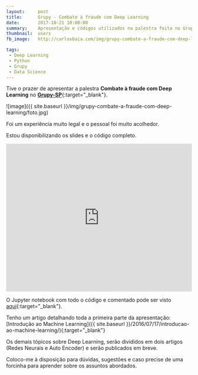 ```yaml
---
layout:     post
title:      Grupy - Combate à fraude com Deep Learning
date:       2017-10-21 10:00:00
summary:    Apresentação e códigos utilizados na palestra feita no Grupy
thumbnail:  users
fb_image:   http://carlosbaia.com/img/grupy-combate-a-fraude-com-deep-learning/foto.jpg

tags:
 - Deep Learning
 - Python
 - Grupy
 - Data Science
---
```


Tive o prazer de apresentar a palestra **Combate à fraude com Deep Learning** no [**Grupy-SP**](https://www.meetup.com/pt-BR/Grupy-SP){:target="_blank"}.

![image]({{ site.baseurl }}/img/grupy-combate-a-fraude-com-deep-learning/foto.jpg)

Foi um experiência  muito legal e o pessoal foi muito acolhedor.


Estou disponibilizando os slides e o código completo.

<style>
.responsive-wrap iframe{ max-width: 100%;}
</style>
<div class="responsive-wrap">
	<iframe src="https://docs.google.com/presentation/d/e/2PACX-1vT0HUiZAUFqJE0_7ECL5CNmTc69ueOTf_-Fak0NAeIHk5iGxWtvg1Pa9L1x0-FuAVO1Wy7pkCETdKv6/embed?start=false&loop=false&delayms=3000" frameborder="0" width="960" height="400" allowfullscreen="true" mozallowfullscreen="true" webkitallowfullscreen="true"></iframe>
</div>

O Jupyter notebook com todo o código e comentado pode ser visto [aqui](https://github.com/carlosbaia/carlosbaia.github.io/blob/master/notebook/credit_card_fraud.ipynb){:target="_blank"}.

Tenho um artigo detalhando toda a primeira parte da apresentação: [Introdução ao Machine Learning]({{ site.baseurl }}/2016/07/17/introducao-ao-machine-learning/){:target="_blank"}

Os demais tópicos sobre Deep Learning, serão divididos em dois artigos (Redes Neurais e Auto Encoder) e serão publicados em breve.

Coloco-me à disposição para dúvidas, sugestões e caso precise de uma forcinha para aprender sobre os assuntos abordados.